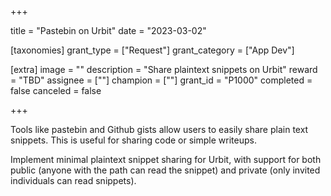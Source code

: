 +++

title = "Pastebin on Urbit"
date = "2023-03-02"

[taxonomies]
grant_type = ["Request"]
grant_category = ["App Dev"]

[extra]
image = ""
description = "Share plaintext snippets on Urbit"
reward = "TBD"
assignee = [""]
champion = [""]
grant_id = "P1000"
completed = false
canceled = false

+++

Tools like pastebin and Github gists allow users to easily share plain text snippets. This is useful for sharing code or simple writeups.

Implement minimal plaintext snippet sharing for Urbit, with support for both public (anyone with the path can read the snippet) and private (only invited individuals can read snippets).
